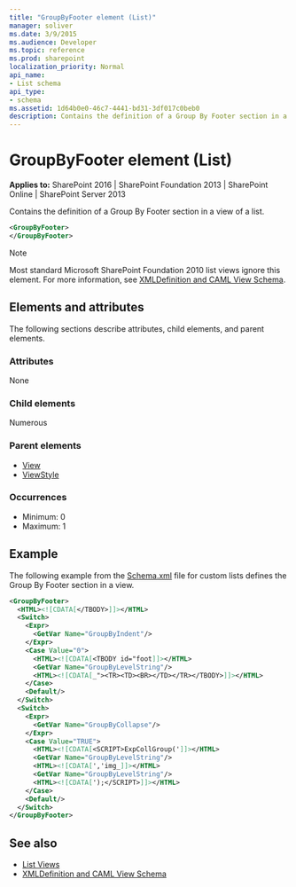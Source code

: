```yaml
---
title: "GroupByFooter element (List)"
manager: soliver
ms.date: 3/9/2015
ms.audience: Developer
ms.topic: reference
ms.prod: sharepoint
localization_priority: Normal
api_name:
- List schema
api_type:
- schema
ms.assetid: 1d64b0e0-46c7-4441-bd31-3df017c0beb0
description: Contains the definition of a Group By Footer section in a view of a list.
---
```


# GroupByFooter element (List)

**Applies to:** SharePoint 2016 | SharePoint Foundation 2013 | SharePoint Online | SharePoint Server 2013
  
Contains the definition of a Group By Footer section in a view of a list.
  
```XML
<GroupByFooter>
</GroupByFooter>
```

> [!NOTE]
> Most standard Microsoft SharePoint Foundation 2010 list views ignore this element. For more information, see [XMLDefinition and CAML View Schema](https://msdn.microsoft.com/library/1845d203-4699-4b0e-a182-2d9998439922%28Office.15%29.aspx). 

## Elements and attributes

The following sections describe attributes, child elements, and parent elements.

### Attributes

None
   
### Child elements

Numerous 
   
### Parent elements

- [View](view-element-list.md)
- [ViewStyle](viewstyle-element-list.md)
   
### Occurrences

- Minimum: 0
- Maximum: 1 
   
## Example

The following example from the [Schema.xml](https://msdn.microsoft.com/library/c2f01064-80d8-47ee-b602-ecf4c480ac56%28Office.15%29.aspx) file for custom lists defines the Group By Footer section in a view. 
  
```XML
<GroupByFooter>
  <HTML><![CDATA[</TBODY>]]></HTML>
  <Switch>
    <Expr>
      <GetVar Name="GroupByIndent"/>
    </Expr>
    <Case Value="0">
      <HTML><![CDATA[<TBODY id="foot]]></HTML>
      <GetVar Name="GroupByLevelString"/>
      <HTML><![CDATA[_"><TR><TD><BR></TD></TR></TBODY>]]></HTML>
    </Case>
    <Default/>
  </Switch>
  <Switch>
    <Expr>
      <GetVar Name="GroupByCollapse"/>
    </Expr>
    <Case Value="TRUE">
      <HTML><![CDATA[<SCRIPT>ExpCollGroup(']]></HTML>
      <GetVar Name="GroupByLevelString"/>
      <HTML><![CDATA[','img_]]></HTML>
      <GetVar Name="GroupByLevelString"/>
      <HTML><![CDATA[');</SCRIPT>]]></HTML>
    </Case>
    <Default/>
  </Switch>
</GroupByFooter>
```

## See also

- [List Views](https://msdn.microsoft.com/library/43e6ba7e-eddb-418a-a570-c0815016fc17%28Office.15%29.aspx)
- [XMLDefinition and CAML View Schema](https://msdn.microsoft.com/library/1845d203-4699-4b0e-a182-2d9998439922%28Office.15%29.aspx)

